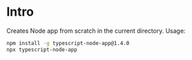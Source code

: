 # Intro

Creates Node app from scratch in the current directory. Usage:

```sh
npm install -g typescript-node-app@1.4.0
npx typescript-node-app
```
